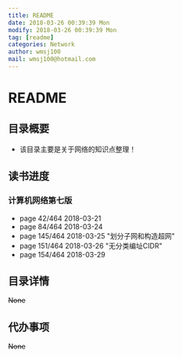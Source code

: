 ```yaml
---
title: README
date: 2018-03-26 00:39:39 Mon
modify: 2018-03-26 00:39:39 Mon
tag: [readme]
categories: Network
author: wmsj100
mail: wmsj100@hotmail.com
---
```


# README

## 目录概要
- 该目录主要是关于网络的知识点整理！

## 读书进度

### 计算机网络第七版
- page 42/464 2018-03-21
- page 84/464 2018-03-24
- page 145/464 2018-03-25 "划分子网和构造超网"
- page 151/464 2018-03-26 "无分类编址CIDR"
- page 154/464 2018-03-29 

## 目录详情
~~None~~

## 代办事项
~~None~~
